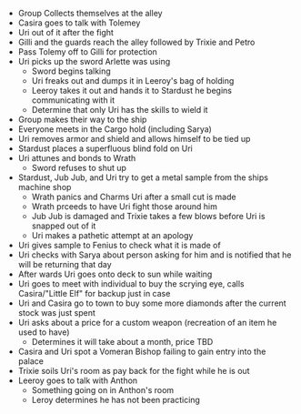 <!-- TITLE: May 4, 2019 -->
<!-- SUBTITLE: A quick summary of 2019 05 04 -->

* Group Collects themselves at the alley
* Casira goes to talk with Tolemey
* Uri out of it after the fight
* Gilli and the guards reach the alley followed by Trixie and Petro
* Pass Tolemy off to Gilli for protection 
* Uri picks up the sword Arlette was using
	* Sword begins talking
	* Uri freaks out and dumps it in Leeroy's bag of holding
	* Leeroy takes it out and hands it to Stardust he begins communicating with it
	* Determine that only Uri has the skills to wield it
* Group makes their way to the ship
* Everyone meets in the Cargo hold (including Sarya)
* Uri removes armor and shield and allows himself to be tied up
* Stardust places a superfluous blind fold on Uri
* Uri attunes and bonds to Wrath
	* Sword refuses to shut up
* Stardust, Jub Jub, and Uri try to get a metal sample from the ships machine shop
	* Wrath panics and Charms Uri after a small cut is made
	* Wrath prceeds to have Uri fight those around him
	* Jub Jub is damaged and Trixie takes a few blows before Uri is snapped out of it
	* Uri makes a pathetic attempt at an apology
* Uri gives sample to Fenius to check what it is made of
* Uri checks with Sarya about person asking for him and is notified that he will be returning that day
* After wards Uri goes onto deck to sun while waiting
* Uri goes to meet with individual to buy the scrying eye, calls Casira/"Little Elf" for backup just in case
* Uri and Casira go to town to buy some more diamonds after the current stock was just spent
* Uri asks about a price for a custom weapon (recreation of an item he used to have)
	* Determines it will take about a month, price TBD
* Casira and Uri spot a Vomeran Bishop failing to gain entry into the palace
* Trixie soils Uri's room as pay back for the fight while he is out
*  Leeroy goes to talk with Anthon
	*  Something going on in Anthon's room
	*  Leroy determines he has not been practicing